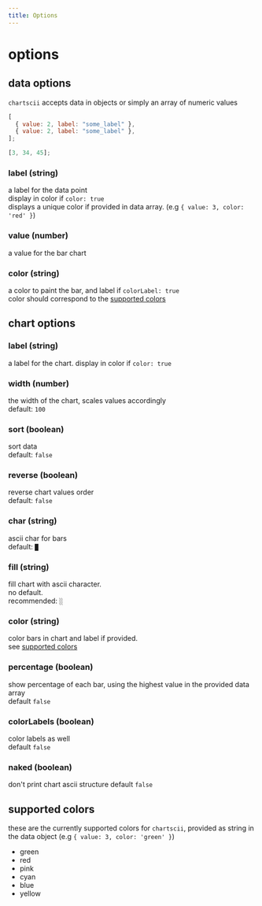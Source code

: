 ```yaml
---
title: Options 
--- 
```


# options

## data options

`chartscii` accepts data in objects or simply an array of numeric values

```js
[
  { value: 2, label: "some_label" },
  { value: 2, label: "some_label" },
];
```

```js
[3, 34, 45];
```

### label (string)

a label for the data point  
display in color if `color: true`  
displays a unique color if provided in data array. (e.g `{ value: 3, color: 'red' }`)

### value (number)

a value for the bar chart

### color (string)

a color to paint the bar, and label if `colorLabel: true`  
color should correspond to the [supported colors](#supported-colors)

## chart options

### label (string)

a label for the chart. display in color if `color: true`

### width (number)

the width of the chart, scales values accordingly  
default: `100`

### sort (boolean)

sort data  
default: `false`

### reverse (boolean)

reverse chart values order  
default: `false`

### char (string)

ascii char for bars  
default: `█`

### fill (string)

fill chart with ascii character.  
no default.  
recommended: `░`

### color (string)

color bars in chart and label if provided.  
see [supported colors](#supported-colors)

### percentage (boolean)

show percentage of each bar, using the highest value in the provided data array  
default `false`

### colorLabels (boolean)

color labels as well  
default `false`

### naked (boolean)

don't print chart ascii structure
default `false`

## supported colors

these are the currently supported colors for `chartscii`, provided as string in the data object (e.g `{ value: 3, color: 'green' }`)

- green
- red
- pink
- cyan
- blue
- yellow

 